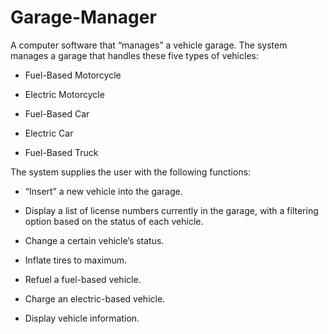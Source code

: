 # Garage-Manager
A computer software that “manages” a vehicle garage. The system manages a garage that handles these five types of vehicles:

- Fuel-Based Motorcycle
  
- Electric Motorcycle
  
- Fuel-Based Car
  
- Electric Car
  
- Fuel-Based Truck

The system supplies the user with the following functions: 

  - “Insert” a new vehicle into the garage. 

  - Display a list of license numbers currently in the garage, with a filtering option based on the status of each vehicle.

  - Change a certain vehicle’s status.

  - Inflate tires to maximum.

  - Refuel a fuel-based vehicle.

  - Charge an electric-based vehicle.

  - Display vehicle information.

